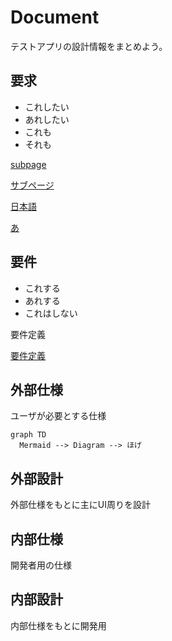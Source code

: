 # Document

テストアプリの設計情報をまとめよう。

## 要求

- これしたい
- あれしたい
- これも
- それも

[subpage](Document%201cbcb0bb430c80fc844eec6585dcae2c/subpage%201cbcb0bb430c80b1b752d05fc160251d.md)

[サブページ](Document%201cbcb0bb430c80fc844eec6585dcae2c/%E3%82%B5%E3%83%95%E3%82%99%E3%83%98%E3%82%9A%E3%83%BC%E3%82%B7%E3%82%99%201cdcb0bb430c80c198f9e6bf8bfaefe9.md)

[日本語](Document%201cbcb0bb430c80fc844eec6585dcae2c/%E6%97%A5%E6%9C%AC%E8%AA%9E%201cdcb0bb430c8058a85ae5e72a5b7db1.md)

[あ](Document%201cbcb0bb430c80fc844eec6585dcae2c/%E3%81%82%201cdcb0bb430c802cb318d6a01e0aaa13.md)

## 要件

- これする
- あれする
- これはしない

要件定義

[要件定義](https://www.notion.so/1cbcb0bb430c80bd90adfd037ae811a1?pvs=21)

## 外部仕様

ユーザが必要とする仕様

```mermaid
graph TD
  Mermaid --> Diagram --> ほげ
```

## 外部設計

外部仕様をもとに主にUI周りを設計

## 内部仕様

開発者用の仕様

## 内部設計

内部仕様をもとに開発用